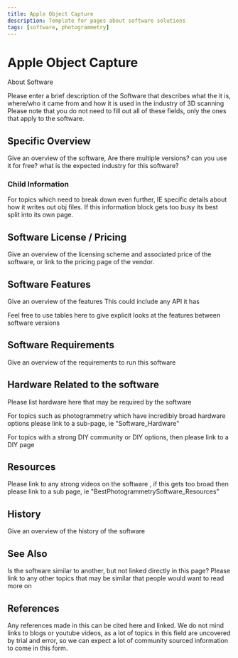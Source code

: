 ```yaml
---
title: Apple Object Capture
description: Template for pages about software solutions
tags: [software, photogrammetry]
---
```


# Apple Object Capture

About Software

Please enter a brief description of the Software that describes what the it is, where/who it came from and how it is used in the industry of 3D scanning 
Please note that you do not need to fill out all of these fields, only the ones that apply to the software.

## Specific Overview

Give an overview of the software, Are there multiple versions? can you use it for free? what is the expected industry for this software?

### Child Information

For topics which need to break down even further, IE specific details about how it writes out obj files. 
If this information block gets too busy its best split into its own page.

## Software License / Pricing

Give an overview of the licensing scheme and associated price of the software, or link to the pricing page of the 
vendor.

## Software Features

Give an overview of the features 
This could include any API it has

Feel free to use tables here to give explicit looks at the features between software versions

## Software Requirements

Give an overview of the requirements to run this software

## Hardware Related to the software

Please list hardware here that may be required by the software

For topics such as photogrammetry which have incredibly broad hardware options please link to a sub-page, ie "Software_Hardware"

For topics with a strong DIY community or DIY options, then please link to a DIY page

## Resources

Please link to any strong videos on the software , if this gets too broad then please link to a sub page, ie "BestPhotogrammetrySoftware_Resources"

## History

Give an overview of the history of the software

## See Also

Is the software similar to another, but not linked directly in this page? 
Please link to any other topics that may be similar that people would want to read more on

## References

Any references made in this can be cited here and linked. 
We do not mind links to blogs or youtube videos, as a lot of topics in this field are uncovered by trial and error, so we can expect a lot of community sourced information to come in this form.